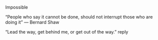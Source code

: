 Impossible

“People who say it cannot be done, should not interrupt those who are doing it”
― Bernard Shaw

“Lead the way, get behind me, or get out of the way.”
reply


